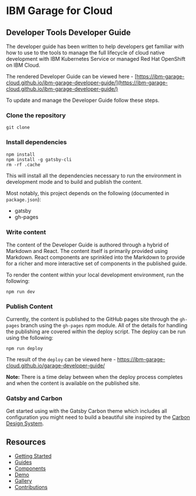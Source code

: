 # IBM Garage for Cloud 

## Developer Tools Developer Guide

The developer guide has been written to help developers get familiar with how to use to the tools to manage the full 
lifecycle of cloud native development with IBM Kubernetes Service or managed Red Hat OpenShift on IBM Cloud. 

The rendered Developer Guide can be viewed here - [https://ibm-garage-cloud.github.io/ibm-garage-developer-guide/](https://ibm-garage-cloud.github.io/ibm-garage-developer-guide/)   

To update and manage the Developer Guide follow these steps.

### Clone the repository

```
git clone
```

### Install dependencies

```
npm install
npm install -g gatsby-cli
rm -rf .cache
```

This will install all the dependencies necessary to run the environment in development mode
and to build and publish the content. 

Most notably, this project depends on the following
(documented in `package.json`):

- gatsby
- gh-pages

### Write content

The content of the Developer Guide is authored through a hybrid of Markdown and React. The content
itself is primarily provided using Markdown. React components are sprinkled into the Markdown to
provide for a richer and more interactive set of components in the published guide.

To render the content within your local development environment, run the following:

```
npm run dev
```

### Publish Content

Currently, the content is published to the GitHub pages site through the `gh-pages` branch
using the `gh-pages` npm module. All of the details for handling the publishing are covered within
the deploy script. The deploy can be run using the following:

```
npm run deploy
```

The result of the `deploy` can be viewed here - https://ibm-garage-cloud.github.io/garage-developer-guide/

**Note:** There is a time delay between when the deploy process completes and when the 
content is available on the published site. 

### Gatsby and Carbon

Get started using with the Gatsby Carbon theme which includes all configuration you might need to build a 
beautiful site inspired by the [Carbon Design System](https://www.carbondesignsystem.com).

## Resources

- [Getting Started](https://gatsby-theme-carbon.now.sh/getting-started)
- [Guides](https://gatsby-theme-carbon.now.sh/guides/configuration)
- [Components](https://gatsby-theme-carbon.now.sh/components/markdown)
- [Demo](https://gatsby-theme-carbon.now.sh/demo)
- [Gallery](https://gatsby-theme-carbon.now.sh/gallery)
- [Contributions](https://gatsby-theme-carbon.now.sh/contributions)

